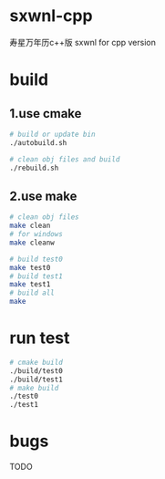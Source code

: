 # sxwnl-cpp  
寿星万年历c++版
sxwnl for cpp version
# build
## 1.use cmake  
```bash
# build or update bin
./autobuild.sh

# clean obj files and build
./rebuild.sh

```
## 2.use make  
```bash
# clean obj files
make clean
# for windows
make cleanw

# build test0
make test0
# build test1
make test1
# build all
make

```

# run test  
```bash
# cmake build
./build/test0
./build/test1
# make build
./test0
./test1
```

# bugs
TODO
